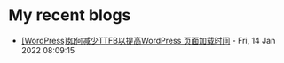 # My recent blogs 
- [[WordPress]如何减少TTFB以提高WordPress 页面加载时间](https://www.jonsam.site/2022/01/14/reduce-rrfb/) - Fri, 14 Jan 2022 08:09:15 
